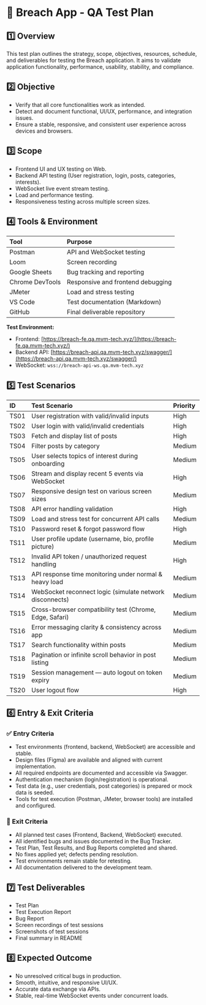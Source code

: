 # 📄 Breach App - QA Test Plan

## 1️⃣ Overview  
This test plan outlines the strategy, scope, objectives, resources, schedule, and deliverables for testing the Breach application. It aims to validate application functionality, performance, usability, stability, and compliance.

## 2️⃣ Objective  
- Verify that all core functionalities work as intended.  
- Detect and document functional, UI/UX, performance, and integration issues.  
- Ensure a stable, responsive, and consistent user experience across devices and browsers.

## 3️⃣ Scope 
- Frontend UI and UX testing on Web.
- Backend API testing (User registration, login, posts, categories, interests).
- WebSocket live event stream testing.
- Load and performance testing.
- Responsiveness testing across multiple screen sizes.

## 4️⃣ Tools & Environment  

| Tool               | Purpose                             |
|:-------------------|:------------------------------------|
| Postman            | API and WebSocket testing           |
| Loom               | Screen recording                    |
| Google Sheets      | Bug tracking and reporting          |
| Chrome DevTools    | Responsive and frontend debugging   |
| JMeter             | Load and stress testing             |
| VS Code            | Test documentation (Markdown)       |
| GitHub             | Final deliverable repository        |

**Test Environment:**
- Frontend: [https://breach-fe.qa.mvm-tech.xyz/](https://breach-fe.qa.mvm-tech.xyz/)
- Backend API: [https://breach-api.qa.mvm-tech.xyz/swagger/](https://breach-api.qa.mvm-tech.xyz/swagger/)
- WebSocket: `wss://breach-api-ws.qa.mvm-tech.xyz`

## 5️⃣ Test Scenarios  

| ID    | Test Scenario                                                  | Priority |
|:------|:---------------------------------------------------------------|:----------|
| TS01  | User registration with valid/invalid inputs                    | High |
| TS02  | User login with valid/invalid credentials                      | High |
| TS03  | Fetch and display list of posts                                | High |
| TS04  | Filter posts by category                                       | Medium |
| TS05  | User selects topics of interest during onboarding              | Medium |
| TS06  | Stream and display recent 5 events via WebSocket               | High |
| TS07  | Responsive design test on various screen sizes                 | Medium |
| TS08  | API error handling validation                                  | High |
| TS09  | Load and stress test for concurrent API calls                  | Medium |
| TS10  | Password reset & forgot password flow                          | High |
| TS11  | User profile update (username, bio, profile picture)           | Medium |
| TS12  | Invalid API token / unauthorized request handling              | High |
| TS13  | API response time monitoring under normal & heavy load         | Medium |
| TS14  | WebSocket reconnect logic (simulate network disconnects)       | Medium |
| TS15  | Cross-browser compatibility test (Chrome, Edge, Safari)        | Medium |
| TS16  | Error messaging clarity & consistency across app               | Medium |
| TS17  | Search functionality within posts                              | Medium |
| TS18  | Pagination or infinite scroll behavior in post listing         | Medium |
| TS19  | Session management — auto logout on token expiry               | Medium |
| TS20  | User logout flow                                               | High |

## 6️⃣ Entry & Exit Criteria

### ✅ Entry Criteria
- Test environments (frontend, backend, WebSocket) are accessible and stable.
- Design files (Figma) are available and aligned with current implementation.
- All required endpoints are documented and accessible via Swagger.
- Authentication mechanism (login/registration) is operational.
- Test data (e.g., user credentials, post categories) is prepared or mock data is seeded.
- Tools for test execution (Postman, JMeter, browser tools) are installed and configured.

### 📌 Exit Criteria
- All planned test cases (Frontend, Backend, WebSocket) executed.
- All identified bugs and issues documented in the Bug Tracker.
- Test Plan, Test Results, and Bug Reports completed and shared.
- No fixes applied yet; defects pending resolution.
- Test environments remain stable for retesting.
- All documentation delivered to the development team.

## 7️⃣ Test Deliverables  
- Test Plan 
- Test Execution Report  
- Bug Report
- Screen recordings of test sessions
- Screenshots of test sessions
- Final summary in README

## 8️⃣ Expected Outcome  
- No unresolved critical bugs in production.  
- Smooth, intuitive, and responsive UI/UX.  
- Accurate data exchange via APIs.  
- Stable, real-time WebSocket events under concurrent loads.
